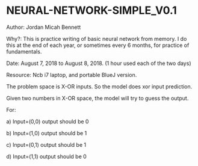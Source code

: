 # NEURAL-NETWORK-SIMPLE_V0.1

  Author: Jordan Micah Bennett
  
  Why?: This is practice writing of basic neural network from memory. I do this at the end of each year, or sometimes every 6 months, for practice of fundamentals.
  
  Date: August 7, 2018 to August 8, 2018. (1 hour used each of the two days)
  
  Resource: Ncb i7 laptop, and portable BlueJ version.
  
  The problem space is X-OR inputs. So the model does xor input prediction.
  
  Given two numbers in X-OR space, the model will try to guess the output.
  
  For:
  
  a) Input=(0,0) output should be 0
  
  b) Input=(1,0) output should be 1
  
  c) Input=(0,1) output should be 1
  
  d) Input=(1,1) output should be 0
  

 
